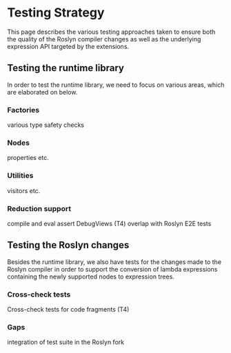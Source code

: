 # Testing Strategy

This page describes the various testing approaches taken to ensure both the quality of the Roslyn compiler changes as well as the underlying expression API targeted by the extensions.

## Testing the runtime library

In order to test the runtime library, we need to focus on various areas, which are elaborated on below.

### Factories

various type safety checks

### Nodes

properties etc.

### Utilities

visitors etc.

### Reduction support

compile and eval
assert DebugViews (T4)
overlap with Roslyn E2E tests

## Testing the Roslyn changes

Besides the runtime library, we also have tests for the changes made to the Roslyn compiler in order to support the conversion of lambda expressions containing the newly supported nodes to expression trees.

### Cross-check tests

Cross-check tests for code fragments (T4)

### Gaps

integration of test suite in the Roslyn fork